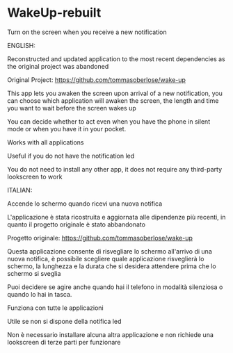 # WakeUp-rebuilt
Turn on the screen when you receive a new notification

ENGLISH:

Reconstructed and updated application to the most recent dependencies as the original project was abandoned

Original Project:
https://github.com/tommasoberlose/wake-up

This app lets you awaken the screen upon arrival of a new notification, you can choose which application will awaken the screen, the length and time you want to wait before the screen wakes up

You can decide whether to act even when you have the phone in silent mode or when you have it in your pocket.

Works with all applications

Useful if you do not have the notification led

You do not need to install any other app, it does not require any third-party lookscreen to work

ITALIAN:

Accende lo schermo quando ricevi una nuova notifica

L'applicazione è stata ricostruita e aggiornata alle dipendenze più recenti, in quanto il progetto originale è stato abbandonato

Progetto originale: https://github.com/tommasoberlose/wake-up

Questa applicazione consente di risvegliare lo schermo all'arrivo di una nuova notifica, è possibile scegliere quale applicazione risveglierà lo schermo, la lunghezza e la durata che si desidera attendere prima che lo schermo si sveglia

Puoi decidere se agire anche quando hai il telefono in modalità silenziosa o quando lo hai in tasca.

Funziona con tutte le applicazioni

Utile se non si dispone della notifica led

Non è necessario installare alcuna altra applicazione e non richiede una lookscreen di terze parti per funzionare
